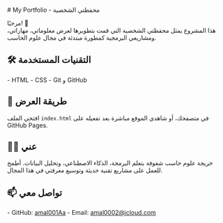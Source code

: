 ‏# My Portfolio - محفظتي الشخصية

مرحبًا! 👋  
هذا المشروع يمثل محفظتي الشخصية التي قمت بتطويرها لعرض معلوماتي، مهاراتي، ومشاريعي البرمجية كمطورة مبتدئة في مجال علوم الحاسب.

## 🛠️ التقنيات المستخدمة
‏- HTML
‏- CSS
‏- Git و GitHub

## 🚀 طريقة العرض
افتحي الملف `index.html` في متصفحك، أو شاهدي الموقع مباشرة بعد تفعيله على GitHub Pages.

## 👩‍💻 عني
خريجة علوم حاسب شغوفة بتعلم البرمجة، الذكاء الاصطناعي، وتحليل البيانات. أطمح للعمل على مشاريع تقنية حديثة وتوسيع معرفتي في هذا المجال.

## 📫 تواصل معي
‏- GitHub: [amal001Aa](https://github.com/amal001Aa)
‏- Email: amal0002@icloud.com
